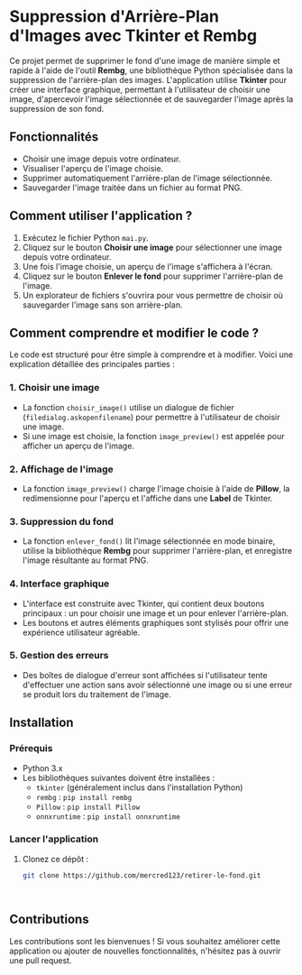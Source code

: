 # Suppression d'Arrière-Plan d'Images avec Tkinter et Rembg

Ce projet permet de supprimer le fond d'une image de manière simple et rapide à l'aide de l'outil **Rembg**, une bibliothèque Python spécialisée dans la suppression de l'arrière-plan des images. L'application utilise **Tkinter** pour créer une interface graphique, permettant à l'utilisateur de choisir une image, d'apercevoir l'image sélectionnée et de sauvegarder l'image après la suppression de son fond.

## Fonctionnalités

- Choisir une image depuis votre ordinateur.
- Visualiser l'aperçu de l'image choisie.
- Supprimer automatiquement l'arrière-plan de l'image sélectionnée.
- Sauvegarder l'image traitée dans un fichier au format PNG.

## Comment utiliser l'application ?

1. Exécutez le fichier Python `mai.py`.
2. Cliquez sur le bouton **Choisir une image** pour sélectionner une image depuis votre ordinateur.
3. Une fois l'image choisie, un aperçu de l'image s'affichera à l'écran.
4. Cliquez sur le bouton **Enlever le fond** pour supprimer l'arrière-plan de l'image.
5. Un explorateur de fichiers s'ouvrira pour vous permettre de choisir où sauvegarder l'image sans son arrière-plan.

## Comment comprendre et modifier le code ?

Le code est structuré pour être simple à comprendre et à modifier. Voici une explication détaillée des principales parties :

### 1. **Choisir une image**
   - La fonction `choisir_image()` utilise un dialogue de fichier (`filedialog.askopenfilename`) pour permettre à l'utilisateur de choisir une image.
   - Si une image est choisie, la fonction `image_preview()` est appelée pour afficher un aperçu de l'image.

### 2. **Affichage de l'image**
   - La fonction `image_preview()` charge l'image choisie à l'aide de **Pillow**, la redimensionne pour l'aperçu et l'affiche dans une **Label** de Tkinter.
   
### 3. **Suppression du fond**
   - La fonction `enlever_fond()` lit l'image sélectionnée en mode binaire, utilise la bibliothèque **Rembg** pour supprimer l'arrière-plan, et enregistre l'image résultante au format PNG.

### 4. **Interface graphique**
   - L'interface est construite avec Tkinter, qui contient deux boutons principaux : un pour choisir une image et un pour enlever l'arrière-plan.
   - Les boutons et autres éléments graphiques sont stylisés pour offrir une expérience utilisateur agréable.

### 5. **Gestion des erreurs**
   - Des boîtes de dialogue d'erreur sont affichées si l'utilisateur tente d'effectuer une action sans avoir sélectionné une image ou si une erreur se produit lors du traitement de l'image.

## Installation

### Prérequis

- Python 3.x
- Les bibliothèques suivantes doivent être installées :
  - `tkinter` (généralement inclus dans l'installation Python)
  - `rembg` : `pip install rembg`
  - `Pillow` : `pip install Pillow`
  - `onnxruntime` : `pip install onnxruntime`

### Lancer l'application

1. Clonez ce dépôt :
   ```bash
   git clone https://github.com/mercred123/retirer-le-fond.git




## Contributions

Les contributions sont les bienvenues ! Si vous souhaitez améliorer cette application ou ajouter de nouvelles fonctionnalités, n'hésitez pas à ouvrir une pull request.
